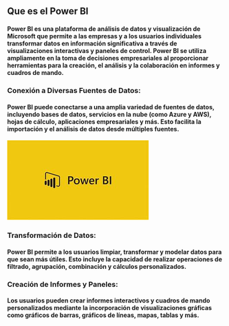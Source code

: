 ## Que es el Power BI
#### Power BI es una plataforma de análisis de datos y visualización de Microsoft que permite a las empresas y a los usuarios individuales transformar datos en información significativa a través de visualizaciones interactivas y paneles de control. Power BI se utiliza ampliamente en la toma de decisiones empresariales al proporcionar herramientas para la creación, el análisis y la colaboración en informes y cuadros de mando.

### Conexión a Diversas Fuentes de Datos: 
#### Power BI puede conectarse a una amplia variedad de fuentes de datos, incluyendo bases de datos, servicios en la nube (como Azure y AWS), hojas de cálculo, aplicaciones empresariales y más. Esto facilita la importación y el análisis de datos desde múltiples fuentes.

![Alt text](image-22.png)

### Transformación de Datos: 
#### Power BI permite a los usuarios limpiar, transformar y modelar datos para que sean más útiles. Esto incluye la capacidad de realizar operaciones de filtrado, agrupación, combinación y cálculos personalizados.

### Creación de Informes y Paneles: 
#### Los usuarios pueden crear informes interactivos y cuadros de mando personalizados mediante la incorporación de visualizaciones gráficas como gráficos de barras, gráficos de líneas, mapas, tablas y más.